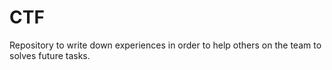 # CTF
Repository to write down experiences in order to help others on the team to solves future tasks.
